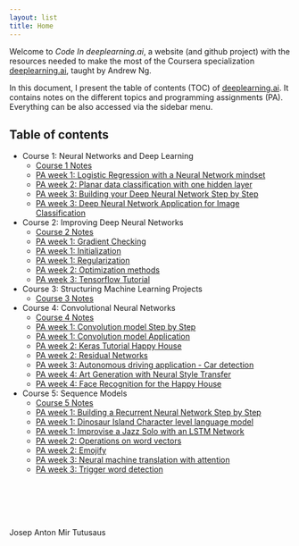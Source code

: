 ```yaml
---
layout: list
title: Home
---
```


Welcome to _Code In deeplearning.ai_, a website (and github project) with the
resources needed to make the most of the Coursera specialization [deeplearning.ai](https://deeplearning.ai), taught by Andrew Ng.

In this document, I present the table of contents (TOC) of [deeplearning.ai](https://deeplearning.ai). It contains notes on the different
topics and programming assignments (PA). Everything can be also accessed via the
sidebar menu.

## Table of contents

   * Course 1: Neural Networks and Deep Learning
      * [Course 1 Notes](Course1)
      * [PA week 1: Logistic Regression with a Neural Network mindset](/ProgrammingAssignments/Logistic-Regression-with-a-Neural-Network-mindset)
      * [PA week 2: Planar data classification with one hidden layer](/ProgrammingAssignments/Planar-data-classification-with-one-hidden-layer)
      * [PA week 3: Building your Deep Neural Network Step by Step](/ProgrammingAssignments/Building-your-Deep-Neural-Network-Step-by-Step)
      * [PA week 3: Deep Neural Network Application for Image Classification](/ProgrammingAssignments/Deep-Neural-Network-Application)
   * Course 2: Improving Deep Neural Networks
      * [Course 2 Notes](Course2)
      * [PA week 1: Gradient Checking](/ProgrammingAssignments/Gradient-Checking)
      * [PA week 1: Initialization](/ProgrammingAssignments/Initialization)
      * [PA week 1: Regularization](/ProgrammingAssignments/Regularization)
      * [PA week 2: Optimization methods](/ProgrammingAssignments/Optimization-methods)
      * [PA week 3: Tensorflow Tutorial](/ProgrammingAssignments/Tensorflow-Tutorial)
   * Course 3: Structuring Machine Learning Projects
      * [Course 3 Notes](Course3)
   * Course 4: Convolutional Neural Networks
      * [Course 4 Notes](Course4)
      * [PA week 1: Convolution model Step by Step](/ProgrammingAssignments/Convolution-model-Step-by-Step)
      * [PA week 1: Convolution model Application](/ProgrammingAssignments/Convolution-model-Application)
      * [PA week 2: Keras Tutorial Happy House](/ProgrammingAssignments/Keras-Tutorial-Happy-House)
      * [PA week 2: Residual Networks](/ProgrammingAssignments/Residual-Networks)
      * [PA week 3: Autonomous driving application - Car detection](/ProgrammingAssignments/Autonomous-driving-application-Car-detection)
      * [PA week 4: Art Generation with Neural Style Transfer](/ProgrammingAssignments/Art-Generation-with-Neural-Style-Transfer)
      * [PA week 4: Face Recognition for the Happy House](/ProgrammingAssignments/Face-Recognition-for-the-Happy-House)
   * Course 5: Sequence Models
      * [Course 5 Notes](Course5)
      * [PA week 1: Building a Recurrent Neural Network Step by Step](/ProgrammingAssignments/Building-a-Recurrent-Neural-Network-Step-by-Step)
      * [PA week 1: Dinosaur Island Character level language model](/ProgrammingAssignments/Dinosaurus-Island-Character-level-language-model)
      * [PA week 1: Improvise a Jazz Solo with an LSTM Network](/ProgrammingAssignments/Improvise-a-Jazz-Solo-with-an-LSTM-Network)
      * [PA week 2: Operations on word vectors](/ProgrammingAssignments/Operations-on-word-vectors)
      * [PA week 2: Emojify](/ProgrammingAssignments/Emojify)
      * [PA week 3: Neural machine translation with attention](/ProgrammingAssignments/Neural-machine-translation-with-attention)
      * [PA week 3: Trigger word detection](/ProgrammingAssignments/Trigger-word-detection)

<br><br>
<br><br>

Josep Anton Mir Tutusaus

<!-- ## Neural Networks and Deep Learning

### Python Basics with Numpy (optional assignment)

Welcome to your first assignment. This exercise gives you a brief introduction to Python. Even if you've used Python before, this will help familiarize you with functions we'll need.  

**Instructions:**
- You will be using Python 3.
- Avoid using for-loops and while-loops, unless you are explicitly told to do so.
- Do not modify the (# GRADED FUNCTION [function name]) comment in some cells. Your work would not be graded if you change this. Each cell containing that comment should only contain one function.
- After coding your function, run the cell right below it to check if your result is correct.

**After this assignment you will:**
- Be able to use iPython Notebooks
- Be able to use numpy functions and numpy matrix/vector operations
- Understand the concept of "broadcasting"
- Be able to vectorize code

Let's get started!

### Logistic Regression with a Neural Network mindset

Welcome to your first (required) programming assignment! You will build a logistic regression classifier to recognize  cats. This assignment will step you through how to do this with a Neural Network mindset, and so will also hone your intuitions about deep learning.

**Instructions:**
- Do not use loops (for/while) in your code, unless the instructions explicitly ask you to do so.

**You will learn to:**
- Build the general architecture of a learning algorithm, including:
    - Initializing parameters
    - Calculating the cost function and its gradient
    - Using an optimization algorithm (gradient descent)
- Gather all three functions above into a main model function, in the right order.

### Planar data classification with one hidden layer

Welcome to your week 3 programming assignment. It's time to build your first neural network, which will have a hidden layer. You will see a big difference between this model and the one you implemented using logistic regression.

**You will learn how to:**
- Implement a 2-class classification neural network with a single hidden layer
- Use units with a non-linear activation function, such as tanh
- Compute the cross entropy loss
- Implement forward and backward propagation

### Building your Deep Neural Network: Step by Step

Welcome to your week 4 assignment (part 1 of 2)! You have previously trained a 2-layer Neural Network (with a single hidden layer). This week, you will build a deep neural network, with as many layers as you want!

- In this notebook, you will implement all the functions required to build a deep neural network.
- In the next assignment, you will use these functions to build a deep neural network for image classification.

**After this assignment you will be able to:**
- Use non-linear units like ReLU to improve your model
- Build a deeper neural network (with more than 1 hidden layer)
- Implement an easy-to-use neural network class

**Notation**:
- Superscript $[l]$ denotes a quantity associated with the $l^{th}$ layer.
    - Example: $a^{[L]}$ is the $L^{th}$ layer activation. $W^{[L]}$ and $b^{[L]}$ are the $L^{th}$ layer parameters.
- Superscript $(i)$ denotes a quantity associated with the $i^{th}$ example.
    - Example: $x^{(i)}$ is the $i^{th}$ training example.
- Lowerscript $i$ denotes the $i^{th}$ entry of a vector.
    - Example: $a^{[l]}_i$ denotes the $i^{th}$ entry of the $l^{th}$ layer's activations).

Let's get started!

### Deep Neural Network for Image Classification: Application

When you finish this, you will have finished the last programming assignment of Week 4, and also the last programming assignment of this course!

You will use use the functions you'd implemented in the previous assignment to build a deep network, and apply it to cat vs non-cat classification. Hopefully, you will see an improvement in accuracy relative to your previous logistic regression implementation.  

**After this assignment you will be able to:**
- Build and apply a deep neural network to supervised learning.

Let's get started!

## Improving Deep Neural Networks

### Initialization

Welcome to the first assignment of "Improving Deep Neural Networks".

Training your neural network requires specifying an initial value of the weights. A well chosen initialization method will help learning.  

If you completed the previous course of this specialization, you probably followed our instructions for weight initialization, and it has worked out so far. But how do you choose the initialization for a new neural network? In this notebook, you will see how different initializations lead to different results.

A well chosen initialization can:
- Speed up the convergence of gradient descent
- Increase the odds of gradient descent converging to a lower training (and generalization) error

To get started, run the following cell to load the packages and the planar dataset you will try to classify.

### Regularization

Welcome to the second assignment of this week. Deep Learning models have so much flexibility and capacity that **overfitting can be a serious problem**, if the training dataset is not big enough. Sure it does well on the training set, but the learned network **doesn't generalize to new examples** that it has never seen!

**You will learn to:** Use regularization in your deep learning models.

Let's first import the packages you are going to use.

### TensorFlow Tutorial

Welcome to this week's programming assignment. Until now, you've always used numpy to build neural networks. Now we will step you through a deep learning framework that will allow you to build neural networks more easily. Machine learning frameworks like TensorFlow, PaddlePaddle, Torch, Caffe, Keras, and many others can speed up your machine learning development significantly. All of these frameworks also have a lot of documentation, which you should feel free to read. In this assignment, you will learn to do the following in TensorFlow:

- Initialize variables
- Start your own session
- Train algorithms
- Implement a Neural Network

Programing frameworks can not only shorten your coding time, but sometimes also perform optimizations that speed up your code.

### Optimization Methods

Until now, you've always used Gradient Descent to update the parameters and minimize the cost. In this notebook, you will learn more advanced optimization methods that can speed up learning and perhaps even get you to a better final value for the cost function. Having a good optimization algorithm can be the difference between waiting days vs. just a few hours to get a good result.

Gradient descent goes "downhill" on a cost function $J$. Think of it as trying to do this:
At each step of the training, you update your parameters following a certain direction to try to get to the lowest possible point. </center></caption>

**Notations**: As usual, $\frac{\partial J}{\partial a } = $ `da` for any variable `a`.

To get started, run the following code to import the libraries you will need.

### Gradient Checking

Welcome to the final assignment for this week! In this assignment you will learn to implement and use gradient checking.

You are part of a team working to make mobile payments available globally, and are asked to build a deep learning model to detect fraud--whenever someone makes a payment, you want to see if the payment might be fraudulent, such as if the user's account has been taken over by a hacker.

But backpropagation is quite challenging to implement, and sometimes has bugs. Because this is a mission-critical application, your company's CEO wants to be really certain that your implementation of backpropagation is correct. Your CEO says, "Give me a proof that your backpropagation is actually working!" To give this reassurance, you are going to use "gradient checking".

Let's do it!

## Structuring Machine Learning Projects

There were no code assignments in this course.

## Convolutional Neural Networks

### Convolutional Neural Networks: Step by Step

Welcome to Course 4's first assignment! In this assignment, you will implement convolutional (CONV) and pooling (POOL) layers in numpy, including both forward propagation and (optionally) backward propagation.

**Notation**:
- Superscript $[l]$ denotes an object of the $l^{th}$ layer.
    - Example: $a^{[4]}$ is the $4^{th}$ layer activation. $W^{[5]}$ and $b^{[5]}$ are the $5^{th}$ layer parameters.


- Superscript $(i)$ denotes an object from the $i^{th}$ example.
    - Example: $x^{(i)}$ is the $i^{th}$ training example input.

- Lowerscript $i$ denotes the $i^{th}$ entry of a vector.
    - Example: $a^{[l]}_i$ denotes the $i^{th}$ entry of the activations in layer $l$, assuming this is a fully connected (FC) layer.

- $n_H$, $n_W$ and $n_C$ denote respectively the height, width and number of channels of a given layer. If you want to reference a specific layer $l$, you can also write $n_H^{[l]}$, $n_W^{[l]}$, $n_C^{[l]}$.
- $n_{H_{prev}}$, $n_{W_{prev}}$ and $n_{C_{prev}}$ denote respectively the height, width and number of channels of the previous layer. If referencing a specific layer $l$, this could also be denoted $n_H^{[l-1]}$, $n_W^{[l-1]}$, $n_C^{[l-1]}$.

We assume that you are already familiar with `numpy` and/or have completed the previous courses of the specialization. Let's get started!

### Convolutional Neural Networks: Application

Welcome to Course 4's second assignment! In this notebook, you will:

- Implement helper functions that you will use when implementing a TensorFlow model
- Implement a fully functioning ConvNet using TensorFlow

**After this assignment you will be able to:**

- Build and train a ConvNet in TensorFlow for a classification problem

We assume here that you are already familiar with TensorFlow. If you are not, please refer the *TensorFlow Tutorial* of the third week of Course 2 ("*Improving deep neural networks*").

### Keras tutorial - the Happy House

Welcome to the first assignment of week 2. In this assignment, you will:
1. Learn to use Keras, a high-level neural networks API (programming framework), written in Python and capable of running on top of several lower-level frameworks including TensorFlow and CNTK.
2. See how you can in a couple of hours build a deep learning algorithm.

Why are we using Keras? Keras was developed to enable deep learning engineers to build and experiment with different models very quickly. Just as TensorFlow is a higher-level framework than Python, Keras is an even higher-level framework and provides additional abstractions. Being able to go from idea to result with the least possible delay is key to finding good models. However, Keras is more restrictive than the lower-level frameworks, so there are some very complex models that you can implement in TensorFlow but not (without more difficulty) in Keras. That being said, Keras will work fine for many common models.

In this exercise, you'll work on the "Happy House" problem, which we'll explain below. Let's load the required packages and solve the problem of the Happy House!

### Residual Networks

Welcome to the second assignment of this week! You will learn how to build very deep convolutional networks, using Residual Networks (ResNets). In theory, very deep networks can represent very complex functions; but in practice, they are hard to train. Residual Networks, introduced by [He et al.](https://arxiv.org/pdf/1512.03385.pdf), allow you to train much deeper networks than were previously practically feasible.

**In this assignment, you will:**
- Implement the basic building blocks of ResNets.
- Put together these building blocks to implement and train a state-of-the-art neural network for image classification.

This assignment will be done in Keras.

Before jumping into the problem, let's run the cell below to load the required packages.

### Deep Learning & Art: Neural Style Transfer

Welcome to the second assignment of this week. In this assignment, you will learn about Neural Style Transfer. This algorithm was created by Gatys et al. (2015) (https://arxiv.org/abs/1508.06576).

**In this assignment, you will:**
- Implement the neural style transfer algorithm
- Generate novel artistic images using your algorithm

Most of the algorithms you've studied optimize a cost function to get a set of parameter values. In Neural Style Transfer, you'll optimize a cost function to get pixel values!

### Autonomous driving - Car detection

Welcome to your week 3 programming assignment. You will learn about object detection using the very powerful YOLO model. Many of the ideas in this notebook are described in the two YOLO papers: Redmon et al., 2016 (https://arxiv.org/abs/1506.02640) and Redmon and Farhadi, 2016 (https://arxiv.org/abs/1612.08242).

**You will learn to**:
- Use object detection on a car detection dataset
- Deal with bounding boxes

Run the following cell to load the packages and dependencies that are going to be useful for your journey!

## Sequence Models

### Building a recurrent neural network - step by step
Welcome to Course 5's first assignment! In this assignment, you will implement your first Recurrent Neural Network in numpy.

Recurrent Neural Networks (RNN) are very effective for Natural Language Processing and other sequence tasks because they have "memory". They can read inputs $x^{\langle t \rangle}$ (such as words) one at a time, and remember some information/context through the hidden layer activations that get passed from one time-step to the next. This allows a uni-directional RNN to take information from the past to process later inputs. A bidirection RNN can take context from both the past and the future.

**Notation**:
- Superscript $[l]$ denotes an object associated with the $l^{th}$ layer.
    - Example: $a^{[4]}$ is the $4^{th}$ layer activation. $W^{[5]}$ and $b^{[5]}$ are the $5^{th}$ layer parameters.

- Superscript $(i)$ denotes an object associated with the $i^{th}$ example.
    - Example: $x^{(i)}$ is the $i^{th}$ training example input.

- Superscript $\langle t \rangle$ denotes an object at the $t^{th}$ time-step.
    - Example: $x^{\langle t \rangle}$ is the input x at the $t^{th}$ time-step. $x^{(i)\langle t \rangle}$ is the input at the $t^{th}$ timestep of example $i$.

- Lowerscript $i$ denotes the $i^{th}$ entry of a vector.
    - Example: $a^{[l]}_i$ denotes the $i^{th}$ entry of the activations in layer $l$.

We assume that you are already familiar with `numpy` and/or have completed the previous courses of the specialization. Let's get started!

### Dinosaur Island -- Character-level language model
Welcome to Dinosaurus Island! 65 million years ago, dinosaurs existed, and in this assignment they are back. You are in charge of a special task. Leading biology researchers are creating new breeds of dinosaurs and bringing them to life on earth, and your job is to give names to these dinosaurs. If a dinosaur does not like its name, it might go beserk, so choose wisely!
<br />
Luckily you have learned some deep learning and you will use it to save the day. Your assistant has collected a list of all the dinosaur names they could find, and compiled them into this [dataset](dinos.txt). (Feel free to take a look by clicking the previous link.) To create new dinosaur names, you will build a character level language model to generate new names. Your algorithm will learn the different name patterns, and randomly generate new names. Hopefully this algorithm will keep you and your team safe from the dinosaurs' wrath!

By completing this assignment you will learn:

- How to store text data for processing using an RNN
- How to synthesize data, by sampling predictions at each time step and passing it to the next RNN-cell unit
- How to build a character-level text generation recurrent neural network
- Why clipping the gradients is important

We will begin by loading in some functions that we have provided for you in `rnn_utils`. Specifically, you have access to functions such as `rnn_forward` and `rnn_backward` which are equivalent to those you've implemented in the previous assignment.

### Jazz improvisation with LSTM
Welcome to your final programming assignment of this week! In this notebook, you will implement a model that uses an LSTM to generate music. You will even be able to listen to your own music at the end of the assignment.

**You will learn to:**
- Apply an LSTM to music generation.
- Generate your own jazz music with deep learning.

Please run the following cell to load all the packages required in this assignment. This may take a few minutes.

### Emojify
Welcome to the second assignment of Week 2. You are going to use word vector representations to build an Emojifier.

Have you ever wanted to make your text messages more expressive? Your emojifier app will help you do that. So rather than writing "Congratulations on the promotion! Lets get coffee and talk. Love you!" the emojifier can automatically turn this into "Congratulations on the promotion! 👍 Lets get coffee and talk. ☕️ Love you! ❤️"

You will implement a model which inputs a sentence (such as "Let's go see the baseball game tonight!") and finds the most appropriate emoji to be used with this sentence (⚾️). In many emoji interfaces, you need to remember that ❤️ is the "heart" symbol rather than the "love" symbol. But using word vectors, you'll see that even if your training set explicitly relates only a few words to a particular emoji, your algorithm will be able to generalize and associate words in the test set to the same emoji even if those words don't even appear in the training set. This allows you to build an accurate classifier mapping from sentences to emojis, even using a small training set.

In this exercise, you'll start with a baseline model (Emojifier-V1) using word embeddings, then build a more sophisticated model (Emojifier-V2) that further incorporates an LSTM.

Lets get started! Run the following cell to load the package you are going to use.

### Word Vector Representation
Welcome to your first assignment of this week!

Because word embeddings are very computionally expensive to train, most ML practitioners will load a pre-trained set of embeddings.

**After this assignment you will be able to:**

- Load pre-trained word vectors, and measure similarity using cosine similarity
- Use word embeddings to solve word analogy problems such as Man is to Woman as King is to ______.
- Modify word embeddings to reduce their gender bias

Let's get started! Run the following cell to load the packages you will need.

### Machine Translation (Neural Machine Translation)
Welcome to your first programming assignment for this week!

You will build a Neural Machine Translation (NMT) model to translate human readable dates ("25th of June, 2009") into machine readable dates ("2009-06-25"). You will do this using an attention model, one of the most sophisticated sequence to sequence models.

This notebook was produced together with NVIDIA's Deep Learning Institute.

Let's load all the packages you will need for this assignment.

### Trigger word detection
Welcome to the final programming assignment of this specialization!

In this week's videos, you learned about applying deep learning to speech recognition. In this assignment, you will construct a speech dataset and implement an algorithm for trigger word detection (sometimes also called keyword detection, or wakeword detection). Trigger word detection is the technology that allows devices like Amazon Alexa, Google Home, Apple Siri, and Baidu DuerOS to wake up upon hearing a certain word.  

For this exercise, our trigger word will be "Activate." Every time it hears you say "activate," it will make a "chiming" sound. By the end of this assignment, you will be able to record a clip of yourself talking, and have the algorithm trigger a chime when it detects you saying "activate."

After completing this assignment, perhaps you can also extend it to run on your laptop so that every time you say "activate" it starts up your favorite app, or turns on a network connected lamp in your house, or triggers some other event?

In this assignment you will learn to:
- Structure a speech recognition project
- Synthesize and process audio recordings to create train/dev datasets
- Train a trigger word detection model and make predictions

Lets get started! Run the following cell to load the package you are going to use.  



<br><br>
<br><br> -->

